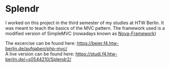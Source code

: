 # Splendr
I worked on this project in the third semester of my studies at HTW Berlin. It was meant to teach the basics of the MVC pattern. 
The framework used is a modified version of SimpleMVC (nowadays known as [Nova-Framework](https://github.com/nova-framework/framework))


The excercise can be found here: https://beier.f4.htw-berlin.de/aufgaben/php-mvc/  
A live version can be found here: https://studi.f4.htw-berlin.de/~s0544210/Splendr2/

